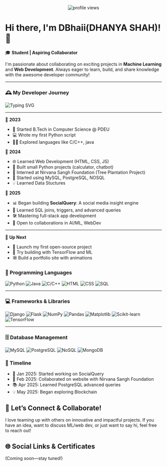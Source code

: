<p align="center">
  <img src="https://komarev.com/ghpvc/?username=your-username&label=Profile%20views&color=brightgreen" alt="profile views"/>
</p>

# Hi there, I'm DBhaii(DHANYA SHAH)! 👋

🎓 **Student | Aspiring Collaborator**

I'm passionate about collaborating on exciting projects in **Machine Learning** and **Web Development**. Always eager to learn, build, and share knowledge with the awesome developer community!

---

### 🕰️ My Developer Journey

<!-- Typing effect -->
![Typing SVG](https://readme-typing-svg.herokuapp.com?font=Fira+Code&size=18&pause=1000&center=true&vCenter=true&width=450&lines=Learning+never+stops...;Building+bit+by+bit+every+day!;🚀+Scroll+down+to+see+the+journey)

---

📍 **2023**
- 🏫 Started B.Tech in Computer Science @ PDEU
- 💻 Wrote my first Python script
- 🧑‍💻 Explored languages like C/C++, java

📍 **2024**
- 🌐 Learned Web Development (HTML, CSS, JS)
- 🐍 Built small Python projects (calculator, chatbot)
- 🌿 Interned at Nirvana Sangh Foundation (Tree Plantation Project)
- 🧠 Started using MySQL, PostgreSQL, NOSQL
- 💡 Learned Data Stuctures

📍 **2025**
- 📊 Began building **SocialQuery**: A social media insight engine
- 📘 Learned SQL joins, triggers, and advanced queries
- 🛠️ Mastering full-stack app development
- 🤝 Open to collaborations in AI/ML, WebDev

---

🎯 **Up Next**
- 🚀 Launch my first open-source project
- 🧪 Try building with TensorFlow and ML
- 🕸️ Build a portfolio site with animations



### 🧠 Programming Languages
![Python](https://img.shields.io/badge/Python-blue?logo=python&logoColor=white)
![Java](https://img.shields.io/badge/Java-orange?logo=java&logoColor=white)
![C/C++](https://img.shields.io/badge/C/C++-blue?logo=c%2b%2b&logoColor=white)
![HTML](https://img.shields.io/badge/HTML-orange?logo=html5&logoColor=white)
![CSS](https://img.shields.io/badge/CSS-blue?logo=css3&logoColor=white)
![SQL](https://img.shields.io/badge/SQL-lightblue?logo=mysql&logoColor=white)


---

### 💻 Frameworks & Libraries

![Django](https://img.shields.io/badge/Django-darkgreen?logo=django&logoColor=white)
![Flask](https://img.shields.io/badge/Flask-black?logo=flask&logoColor=white)
![NumPy](https://img.shields.io/badge/NumPy-013243?logo=numpy&logoColor=white)
![Pandas](https://img.shields.io/badge/Pandas-150458?logo=pandas&logoColor=white)
![Matplotlib](https://img.shields.io/badge/Matplotlib-11557C?logo=matplotlib&logoColor=white)
![Scikit-learn](https://img.shields.io/badge/Scikit--learn-F7931E?logo=scikit-learn&logoColor=black)
![TensorFlow](https://img.shields.io/badge/TensorFlow-FF6F00?logo=tensorflow&logoColor=white)

---

### 🗄️ Database Management
![MySQL](https://img.shields.io/badge/MySQL-blue?logo=mysql&logoColor=white)
![PostgreSQL](https://img.shields.io/badge/PostgreSQL-blue?logo=postgresql&logoColor=white)
![NoSQL](https://img.shields.io/badge/NoSQL-black?logo=nodedotjs&logoColor=white)
![MongoDB](https://img.shields.io/badge/MongoDB-green?logo=mongodb&logoColor=white)


### 🚀 Timeline

- 🔭 Jan 2025: Started working on SocialQuery
- 👥 Feb 2025: Collaborated on website with Nirvana Sangh Foundation
- 📚 Apr 2025: Learned PostgreSQL advanced queries
- 💡 May 2025: Began exploring Blockchain


## 🤝 Let’s Connect & Collaborate!

I love teaming up with others on innovative and impactful projects. If you have an idea, want to discuss ML/web dev, or just want to say hi, feel free to reach out!


## 🌐 Social Links & Certificates

(Coming soon—stay tuned!)




